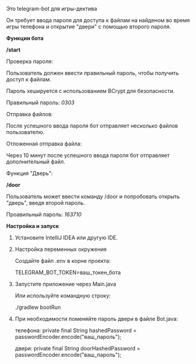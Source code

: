 Это telegram-bot для игры-дектива

Он требует ввода пароля для доступа к файлам на найденом во время игры телефона и открытие "двери" с помощью второго пароля.

**Функции бота**

**/start**

Проверка пароля:

Пользователь должен ввести правильный пароль, чтобы получить доступ к файлам.

Пароль хешируется с использованием BCrypt для безопасности.

Правильный пароль: _0303_

Отправка файлов:

После успешного ввода пароля бот отправляет несколько файлов пользователю.

Отложенная отправка файла:

Через 10 минут после успешного ввода пароля бот отправляет дополнительный файл.

Функция "Дверь":

**/door**

Пользователь может ввести команду /door и попробовать открыть "дверь", введя второй пароль.

Проавильный пароль: _163710_

**Настройка и запуск**

1. Установите IntelliJ IDEA или другую IDE.
   
2. Настройка переменных окружения
   
   Создайте файл .env в корне проекта:
   
   TELEGRAM_BOT_TOKEN=ваш_токен_бота
   
3. Запустите приложение через Main.java
   
   Или используйте командную строку:
   
   ./gradlew bootRun
4. При необходимости поменяйте пароль двери в файле Bot.java:
   
   телефона: private final String hashedPassword = passwordEncoder.encode("ваш_пароль");
   
   двери: private final String doorHashedPassword = passwordEncoder.encode("ваш_пароль");
   
